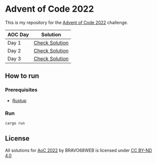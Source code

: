 # Advent of Code 2022

This is my repository for the [Advent of Code 2022](https://adventofcode.com/2022) challenge.

| AOC Day | Solution                    |
| ------- | --------------------------- |
| Day 1   | [Check Solution](src/d1.rs) |
| Day 2   | [Check Solution](src/d2.rs) |
| Day 3   | [Check Solution](src/d3.rs) |

## How to run

### Prerequisites

-   [Rustup](https://rustup.rs/)

### Run

```bash
cargo run
```

## License

All solutions for [AoC 2022](https://adventofcode.com/2022) by BRAVO68WEB is licensed under [CC BY-ND 4.0](https://creativecommons.org/licenses/by-nd/4.0/)
